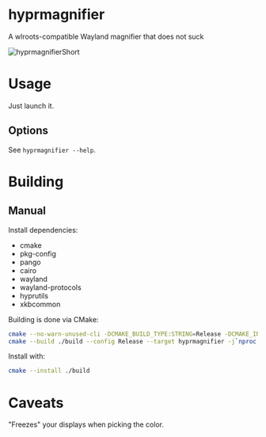 # hyprmagnifier

A wlroots-compatible Wayland magnifier that does not suck

![hyprmagnifierShort](./example.gif)

# Usage

Just launch it.

## Options

See `hyprmagnifier --help`.

# Building

## Manual

Install dependencies:
 - cmake
 - pkg-config
 - pango
 - cairo
 - wayland
 - wayland-protocols
 - hyprutils
 - xkbcommon

Building is done via CMake:

```sh
cmake --no-warn-unused-cli -DCMAKE_BUILD_TYPE:STRING=Release -DCMAKE_INSTALL_PREFIX:PATH=/usr -S . -B ./build
cmake --build ./build --config Release --target hyprmagnifier -j`nproc 2>/dev/null || getconf _NPROCESSORS_CONF`
```

Install with:

```sh
cmake --install ./build
```

# Caveats

"Freezes" your displays when picking the color.
